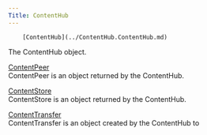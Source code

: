 ```yaml
---
Title: ContentHub
---
```

        [ContentHub](../ContentHub.ContentHub.md)  
The ContentHub object.

[ContentPeer](../ContentHub.ContentPeer.md)  
ContentPeer is an object returned by the ContentHub.

[ContentStore](../ContentHub.ContentStore.md)  
ContentStore is an object returned by the ContentHub.

[ContentTransfer](../ContentHub.ContentTransfer.md)  
ContentTransfer is an object created by the ContentHub to

